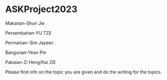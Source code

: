 # ASKProject2023
Makanan-Shun Jie

Persembahan-YU TZE

Permainan-Sim Jayeec

Bangunan-Yean Pin

Pakaian-Zi Heng/Kai ZIE


Please find info on the topic you are given and do the writing for the topics.
